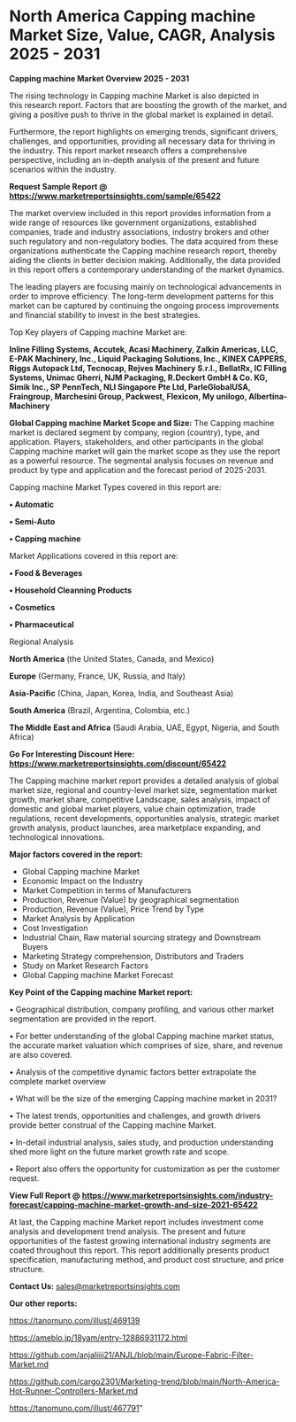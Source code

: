 # North America Capping machine Market Size, Value, CAGR, Analysis 2025 - 2031

<Strong> Capping machine Market Overview 2025 - 2031</strong>

The rising technology in Capping machine Market is also depicted in this research report. Factors that are boosting the growth of the market, and giving a positive push to thrive in the global market is explained in detail.

Furthermore, the report highlights on emerging trends, significant drivers, challenges, and opportunities, providing all necessary data for thriving in the industry. This report market research offers a comprehensive perspective, including an in-depth analysis of the present and future scenarios within the industry.

<strong>Request Sample Report @ <a href=https://www.marketreportsinsights.com/sample/65422>https://www.marketreportsinsights.com/sample/65422</a></strong>

The market overview included in this report provides information from a wide range of resources like government organizations, established companies, trade and industry associations, industry brokers and other such regulatory and non-regulatory bodies. The data acquired from these organizations authenticate the Capping machine research report, thereby aiding the clients in better decision making. Additionally, the data provided in this report offers a contemporary understanding of the market dynamics.

The leading players are focusing mainly on technological advancements in order to improve efficiency. The long-term development patterns for this market can be captured by continuing the ongoing process improvements and financial stability to invest in the best strategies.

Top Key players of Capping machine Market are:

<strong>Inline Filling Systems, Accutek, Acasi Machinery, Zalkin Americas, LLC, E-PAK Machinery, Inc., Liquid Packaging Solutions, Inc., KINEX CAPPERS, Riggs Autopack Ltd, Tecnocap, Rejves Machinery S.r.l., BellatRx, IC Filling Systems, Unimac Gherri, NJM Packaging, R.Deckert GmbH & Co. KG, Simik Inc., SP PennTech, NLI Singapore Pte Ltd, ParleGlobalUSA, Fraingroup, Marchesini Group, Packwest, Flexicon, My unilogo, Albertina-Machinery</strong>

<strong><b>Global Capping machine Market Scope and Size:</b></strong>
The Capping machine market is declared segment by company, region (country), type, and application. Players, stakeholders, and other participants in the global Capping machine market will gain the market scope as they use the report as a powerful resource. The segmental analysis focuses on revenue and product by type and application and the forecast period of 2025-2031.

Capping machine Market Types covered in this report are:

<strong>• Automatic

• Semi-Auto

• Capping machine</strong>

Market Applications covered in this report are:

<strong>• Food & Beverages

• Household Cleanning Products

• Cosmetics

• Pharmaceutical</strong> 

Regional Analysis

<strong>North America</strong> (the United States, Canada, and Mexico)

<strong>Europe</strong> (Germany, France, UK, Russia, and Italy)

<strong>Asia-Pacific</strong> (China, Japan, Korea, India, and Southeast Asia)

<strong>South America</strong> (Brazil, Argentina, Colombia, etc.)

<strong>The Middle East and Africa</strong> (Saudi Arabia, UAE, Egypt, Nigeria, and South Africa)

<strong>Go For Interesting Discount Here: <a href=https://www.marketreportsinsights.com/discount/65422>https://www.marketreportsinsights.com/discount/65422</a></strong>

The Capping machine market report provides a detailed analysis of global market size, regional and country-level market size, segmentation market growth, market share, competitive Landscape, sales analysis, impact of domestic and global market players, value chain optimization, trade regulations, recent developments, opportunities analysis, strategic market growth analysis, product launches, area marketplace expanding, and technological innovations.

<strong><b>Major factors covered in the report:</b></strong>
<ul>
  <li>Global Capping machine Market </li>
  <li>Economic Impact on the Industry</li>
  <li>Market Competition in terms of Manufacturers</li>
  <li>Production, Revenue (Value) by geographical segmentation</li>
  <li>Production, Revenue (Value), Price Trend by Type</li>
  <li>Market Analysis by Application</li>
  <li>Cost Investigation</li>
  <li>Industrial Chain, Raw material sourcing strategy and Downstream Buyers</li>
  <li>Marketing Strategy comprehension, Distributors and Traders</li>
  <li>Study on Market Research Factors</li>
  <li>Global Capping machine Market Forecast</li>
</ul>

<strong><b>Key Point of the Capping machine Market report:</b></strong>

• Geographical distribution, company profiling, and various other market segmentation are provided in the report.

• For better understanding of the global Capping machine market status, the accurate market valuation which comprises of size, share, and revenue are also covered.

• Analysis of the competitive dynamic factors better extrapolate the complete market overview

• What will be the size of the emerging Capping machine market in 2031?

• The latest trends, opportunities and challenges, and growth drivers provide better construal of the Capping machine Market.

• In-detail industrial analysis, sales study, and production understanding shed more light on the future market growth rate and scope.

• Report also offers the opportunity for customization as per the customer request.

<strong><b>View Full Report @ <a href=https://www.marketreportsinsights.com/industry-forecast/capping-machine-market-growth-and-size-2021-65422>https://www.marketreportsinsights.com/industry-forecast/capping-machine-market-growth-and-size-2021-65422</a></b></strong>


At last, the Capping machine Market report includes investment come analysis and development trend analysis. The present and future opportunities of the fastest growing international industry segments are coated throughout this report. This report additionally presents product specification, manufacturing method, and product cost structure, and price structure.

<strong>Contact Us:</strong>
sales@marketreportsinsights.com

<strong>Our other reports:</strong>

<a href=https://tanomuno.com/illust/469139>https://tanomuno.com/illust/469139</a>

<a href=https://ameblo.jp/18yam/entry-12886931172.html>https://ameblo.jp/18yam/entry-12886931172.html</a>

<a href=https://github.com/anjaliiii21/ANJL/blob/main/Europe-Fabric-Filter-Market.md>https://github.com/anjaliiii21/ANJL/blob/main/Europe-Fabric-Filter-Market.md</a>

<a href=https://github.com/cargo2301/Marketing-trend/blob/main/North-America-Hot-Runner-Controllers-Market.md>https://github.com/cargo2301/Marketing-trend/blob/main/North-America-Hot-Runner-Controllers-Market.md</a>

<a href=https://tanomuno.com/illust/467791>https://tanomuno.com/illust/467791</a>"
